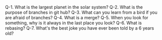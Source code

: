 Q-1. What is the largest planet in the solar system?
Q-2. What is the purpose of branches in git hub?
Q-3. What can you learn from a bird if you are afraid of branches?
Q-4. What is a merge?
Q-5. When you look for something, why is it always in the last place you look?
Q-6. What is rebasing?
Q-7. What's the best joke you have ever been told by a 6 years old?